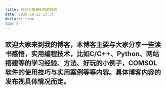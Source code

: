 ```yaml
---
title: 欢迎大家来到我的博客
date: 2020-10-22 23:36
declare: true
top: 5
---
```

## 欢迎大家来到我的博客，本博客主要与大家分享一些读书感悟，实用编程技术，比如C/C++、Python、网站搭建等的学习经验、方法、好玩的小例子，COMSOL软件的使用技巧与实用案例等等内容。具体博客内容的发布视具体情况而定。